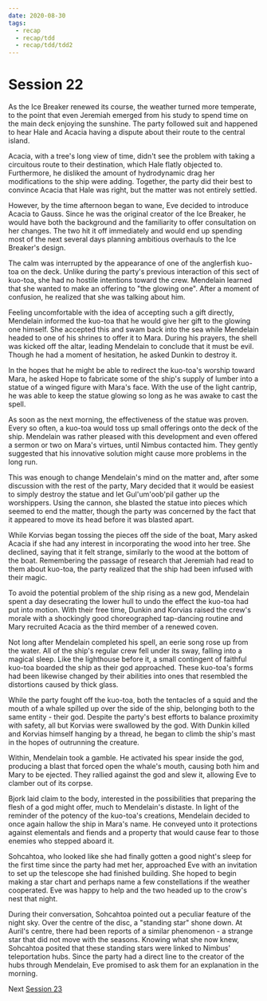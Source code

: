 ```yaml
---
date: 2020-08-30
tags:
  - recap
  - recap/tdd
  - recap/tdd/tdd2
---
```

# Session 22

As the Ice Breaker renewed its course, the weather turned more temperate, to the point that even Jeremiah emerged from his study to spend time on the main deck enjoying the sunshine. The party followed suit and happened to hear Hale and Acacia having a dispute about their route to the central island.

Acacia, with a tree's long view of time, didn't see the problem with taking a circuitous route to their destination, which Hale flatly objected to. Furthermore, he disliked the amount of hydrodynamic drag her modifications to the ship were adding. Together, the party did their best to convince Acacia that Hale was right, but the matter was not entirely settled.

However, by the time afternoon began to wane, Eve decided to introduce Acacia to Gauss. Since he was the original creator of the Ice Breaker, he would have both the background and the familiarity to offer consultation on her changes. The two hit it off immediately and would end up spending most of the next several days planning ambitious overhauls to the Ice Breaker's design.

The calm was interrupted by the appearance of one of the anglerfish kuo-toa on the deck. Unlike during the party's previous interaction of this sect of kuo-toa, she had no hostile intentions toward the crew. Mendelain learned that she wanted to make an offering to "the glowing one". After a moment of confusion, he realized that she was talking about him.

Feeling uncomfortable with the idea of accepting such a gift directly, Mendelain informed the kuo-toa that he would give her gift to the glowing one himself. She accepted this and swam back into the sea while Mendelain headed to one of his shrines to offer it to Mara. During his prayers, the shell was kicked off the altar, leading Mendelain to conclude that it must be evil. Though he had a moment of hesitation, he asked Dunkin to destroy it.

In the hopes that he might be able to redirect the kuo-toa's worship toward Mara, he asked Hope to fabricate some of the ship's supply of lumber into a statue of a winged figure with Mara's face. With the use of the light cantrip, he was able to keep the statue glowing so long as he was awake to cast the spell.

As soon as the next morning, the effectiveness of the statue was proven. Every so often, a kuo-toa would toss up small offerings onto the deck of the ship. Mendelain was rather pleased with this development and even offered a sermon or two on Mara's virtues, until Nimbus contacted him. They gently suggested that his innovative solution might cause more problems in the long run.

This was enough to change Mendelain's mind on the matter and, after some discussion with the rest of the party, Mary decided that it would be easiest to simply destroy the statue and let Gul'um'oob'pil gather up the worshippers. Using the cannon, she blasted the statue into pieces which seemed to end the matter, though the party was concerned by the fact that it appeared to move its head before it was blasted apart.

While Korvias began tossing the pieces off the side of the boat, Mary asked Acacia if she had any interest in incorporating the wood into her tree. She declined, saying that it felt strange, similarly to the wood at the bottom of the boat. Remembering the passage of research that Jeremiah had read to them about kuo-toa, the party realized that the ship had been infused with their magic.

To avoid the potential problem of the ship rising as a new god, Mendelain  spent a day desecrating the lower hull to undo the effect the kuo-toa had put into motion. With their free time, Dunkin and Korvias raised the crew's morale with a shockingly good choreographed tap-dancing routine and Mary recruited Acacia as the third member of a renewed coven.

Not long after Mendelain completed his spell, an eerie song rose up from the water. All of the ship's regular crew fell under its sway, falling into a magical sleep. Like the lighthouse before it, a small contingent of faithful kuo-toa boarded the ship as their god approached. These kuo-toa's forms had been likewise changed by their abilities into ones that resembled the distortions caused by thick glass.

While the party fought off the kuo-toa, both the tentacles of a squid and the mouth of a whale spilled up over the side of the ship, belonging both to the same entity - their god. Despite the party's best efforts to balance proximity with safety, all but Korvias were swallowed by the god. With Dunkin killed and Korvias himself hanging by a thread, he began to climb the ship's mast in the hopes of outrunning the creature.

Within, Mendelain took a gamble. He activated his spear inside the god, producing a blast that forced open the whale's mouth, causing both him and Mary to be ejected. They rallied against the god and slew it, allowing Eve to clamber out of its corpse.

Bjork laid claim to the body, interested in the possibilities that preparing the flesh of a god might offer, much to Mendelain's distaste. In light of the reminder of the potency of the kuo-toa's creations, Mendelain decided to once again hallow the ship in Mara's name. He conveyed unto it protections against elementals and fiends and a property that would cause fear to those enemies who stepped aboard it.

Sohcahtoa, who looked like she had finally gotten a good night's sleep for the first time since the party had met her, approached Eve with an invitation to set up the telescope she had finished building. She hoped to begin making a star chart and perhaps name a few constellations if the weather cooperated. Eve was happy to help and the two headed up to the crow's nest that night.

During their conversation, Sohcahtoa pointed out a peculiar feature of the night sky. Over the centre of the disc, a "standing star" shone down. At Auril's centre, there had been reports of a similar phenomenon - a strange star that did not move with the seasons. Knowing what she now knew, Sohcahtoa posited that these standing stars were linked to Nimbus' teleportation hubs. Since the party had a direct line to the creator of the hubs through Mendelain, Eve promised to ask them for an explanation in the morning.

Next
[Session 23](Recaps/Auril%20Adventures/Campaign%202%20-%20A%20Frigid%20Expedition/Session%2023.md)